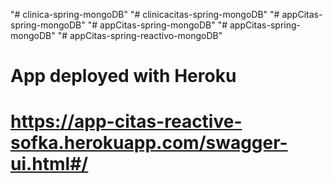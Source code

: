 "# clinica-spring-mongoDB" 
"# clinicacitas-spring-mongoDB" 
"# appCitas-spring-mongoDB" 
"# appCitas-spring-mongoDB" 
"# appCitas-spring-mongoDB" 
"# appCitas-spring-reactivo-mongoDB" 

# App deployed with Heroku
# https://app-citas-reactive-sofka.herokuapp.com/swagger-ui.html#/

